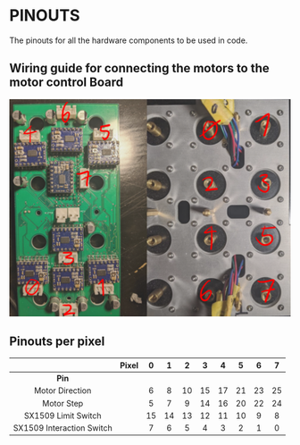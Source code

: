 # PINOUTS

The pinouts for all the hardware components to be used in code.

## Wiring guide for connecting the motors to the motor control Board

![image](MotorBoardConnections.png "Motor Wiring Guide")

## Pinouts per pixel

|                           | **Pixel** |  0 |  1 |  2 |  3 |  4 |  5 |  6 |  7 |
|:-------------------------:|:---------:|:--:|:--:|:--:|:--:|:--:|:--:|:--:|:--:|
|          **Pin**          |           |    |    |    |    |    |    |    |    |
|      Motor Direction      |           |  6 |  8 | 10 | 15 | 17 | 21 | 23 | 25 |
|         Motor Step        |           |  5 |  7 |  9 | 14 | 16 | 20 | 22 | 24 |
|    SX1509 Limit Switch    |           | 15 | 14 | 13 | 12 | 11 | 10 |  9 |  8 |
| SX1509 Interaction Switch |           |  7 |  6 |  5 |  4 |  3 |  2 |  1 |  0 |
